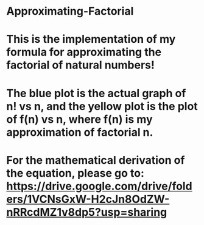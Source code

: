 # Approximating-Factorial
# This is the implementation of my formula for approximating the factorial of natural numbers!
# The blue plot is the actual graph of n! vs n, and the yellow plot is the plot of f(n) vs n, where f(n) is my approximation of factorial n.
# For the mathematical derivation of the equation, please go to: https://drive.google.com/drive/folders/1VCNsGxW-H2cJn8OdZW-nRRcdMZ1v8dp5?usp=sharing
